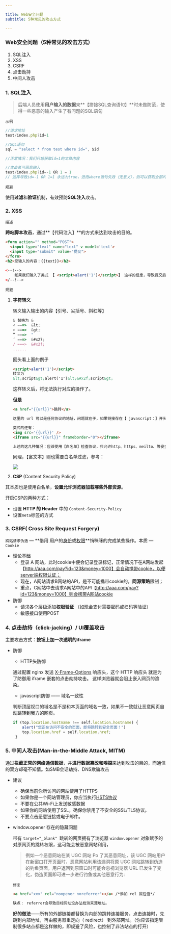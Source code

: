 ```yaml
---

title: Web安全问题
subtitle: 5种常见的攻击方式

---
```


### Web安全问题（5种常见的攻击方式）

1. SQL注入
2. XSS
3. CSRF
4. 点击劫持
5. 中间人攻击

### 1. SQL注入

> 后端人员使用**用户输入的数据**来**【拼接SQL查询语句】**时未做防范，使得一些恶意的输入产生了有问题的SQL语句

`示例`

```js
//请求地址 
test/index.php?id=1

//SQL语句
sql = "select * from test where id=", $id

//正常情况：我们只想获取id=1的文章内容

//攻击者可恶意输入
test/index.php?id=-1 OR 1 = 1 
// 这样导致id=-1 OR 1=1 永远为true，进而where语句失效（无意义），则可以获取全部内容（test表）
```

`规避`

使用**过滤**和**验证**机制，有效预防**SQL注入**攻击。

### 2. XSS

`描述`

**跨站脚本攻击**，通过**【代码注入】**的方式来达到攻击的目的。

```html
<form action="" method="POST">
  <input type="text" name="text" v-model='text'>
  <input type="submit" value="提交">
</form>
<h2>您输入的内容：{{text}}</h2>

<--!-->
	如果我们输入了类式 【 <script>alert('1')</script>】 这样的信息，导致提交后可以执行等操作（支付操作等），Chrome是可以提示并拦截的，但不是所有的浏览器都可以的。
</--!--> 
```

`规避`

1. **字符转义**

   转义输入输出的内容【引号、尖括号、斜杠等】

   ```javascript
   & 替换为 &
   < ===>  &lt;
   > ===>  &gt;
   ” ===>  "
   ‘ ===>  &#x27;
   / ===>  &#x2f;
   ......
   ```

   回头看上面的例子

   ```html
   <script>alert('1')</script>
   转义为
   &lt;script&gt;alert('1')&lt;&#x2f;script&gt;
   ```

   这样转义后，将无法执行对应的操作了。

   **但是**

   ```html
   <a href="{{url}}">跳转</a>

   这里的 url 可以是任何协议的地址，问题就在于，如果链接存在【 javascript：】开头的协议，便会执行后边的代码。

   类式的还有：
   <img src='{{url}}' />
   <iframe src="{{url}}" frameborder="0"></iframe>

   上述的这几种情况：应该使用【白名单】检查协议，只允许http、https、meilto、等安全协议
   ```

   同理，【富文本】则也需要白名单过滤，参考：

   ![](http://dukangblog.top/img/xss.jpg)

2. **CSP** (Content Security Policy)

其本质也是使用白名单，**设置允许浏览器加载哪些外部资源**。

开启CSP的两种方式：

- 设置 **HTTP  的 Header** 中的 `Content-Security-Policy `
- 设置`meta`标签的方式

### 3. CSRF( Cross Site Request Forgery)

`跨站请求伪造` — **借用 用户的<u>身份</u>或<u>权限</u>**悄咪咪的完成某些操作。本质 — `Cookie`

- 理论基础 
  - 登录 A 网站，此时cookie中便会记录登录标记，正常情况下在A网站发起【http://aaa.com/pay?id=123&money=1000】会自动携带cookie，以便server端权限认证；
  - 现在，A网站请求B网站的API，是不可能携带cookie的，**同源策略**限制；
  - 重点，C网站中去请求A网站中的API【http://aaa.com/pay?id=123&money=1000】则会携带A网站cookie
- 防御
  - 请求各个层级添加**权限验证** （如现金支付需要密码或扫码等验证）
  - 敏感接口使用POST

### 4. 点击劫持（click-jacking）/  UI覆盖攻击

主要攻击方式：**按钮上加一次透明的iframe**

- 防御

  - HTTP头防御

  通过配置 nginx 发送 [X-Frame-Options](https://developer.mozilla.org/zh-CN/docs/Web/HTTP/X-Frame-Options) 响应头，这个 HTTP 响应头 就是为了防御用 iframe 嵌套的点击劫持攻击。 这样浏览器就会阻止嵌入网页的渲染。

  - javascript防御 —— 域名一致性

  判断顶层视口的域名是不是和本页面的域名一致，如果不一致就让恶意网页自动跳转到我方的网页。

  ```javascript
  if (top.location.hostname !== self.location.hostname) {    
      alert("您正在访问不安全的页面，即将跳转到安全页面！")   
      top.location.href = self.location.href;
   }
  ```

### 5. 中间人攻击(Man-in-the-Middle Attack, MITM)

通过**拦截正常的网络通信数据**，并**进行数据篡改和嗅探**来达到攻击的目的，而通信的双方却毫不知情。如SMB会话劫持、DNS欺骗攻击

- 建议

  - 确保当前你所访问的网站使用了HTTPS
  - 如果你是一个网站管理员，你应当执行[HSTS协议](https://zhangzifan.com/hsts.html)
  - 不要在公共Wi-Fi上发送敏感数据
  - 如果你的网站使用了SSL，确保你禁用了不安全的SSL/TLS协议。
  - 不要点击恶意链接或电子邮件。

- window.opener 存在的隐藏问题

  带有 `target="_blank" `跳转的网页拥有了浏览器 `window.opener` 对象赋予的对原网页的跳转权限，这可能会被恶意网站利用，

  > 例如一个恶意网站在某 UGC 网站 Po 了其恶意网址，该 UGC 网站用户在新窗口打开页面时，恶意网站利用该漏洞将原 UGC 网站跳转到伪造的钓鱼页面，用户返回到原窗口时可能会忽视浏览器 URL 已发生了变化，伪造页面即可进一步进行钓鱼或其他恶意行为:

  `修复`

  ```html
  <a href="xxx" rel="noopener noreferrer"></a> /*添加 rel 属性值*/ 

  缺点： referrer会导致目标网址没办法检测来源地址。
  ```

  **好的做法**——所有的外部链接都替换为内部的跳转连接服务，点击连接时，先跳到内部地址，再由服务器重定向（ redirect）    到外部网址。（你应该指定限制很多站点都是这样做的，即规避了风险，也控制了非法站点的打开）​